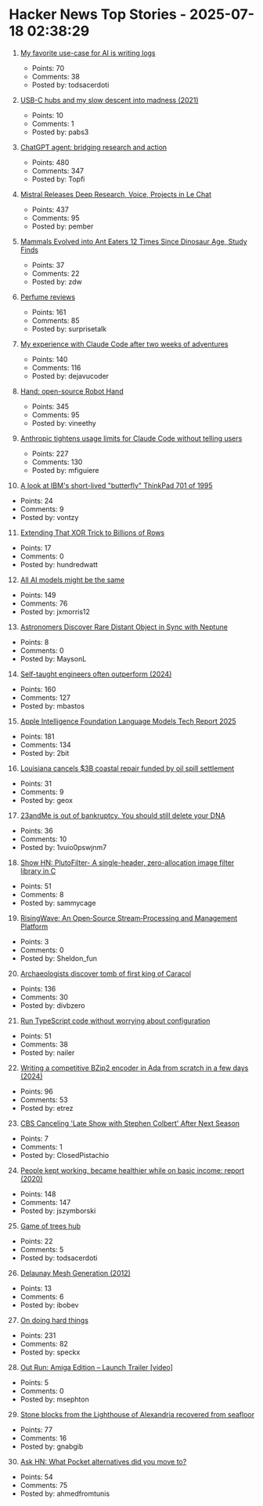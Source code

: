 # Hacker News Top Stories - 2025-07-18 02:38:29

1. [My favorite use-case for AI is writing logs](https://newsletter.vickiboykis.com/archive/my-favorite-use-case-for-ai-is-writing-logs/)
   - Points: 70
   - Comments: 38
   - Posted by: todsacerdoti

2. [USB-C hubs and my slow descent into madness (2021)](https://overengineer.dev/blog/2021/04/25/usb-c-hub-madness/)
   - Points: 10
   - Comments: 1
   - Posted by: pabs3

3. [ChatGPT agent: bridging research and action](https://openai.com/index/introducing-chatgpt-agent/)
   - Points: 480
   - Comments: 347
   - Posted by: Topfi

4. [Mistral Releases Deep Research, Voice, Projects in Le Chat](https://mistral.ai/news/le-chat-dives-deep)
   - Points: 437
   - Comments: 95
   - Posted by: pember

5. [Mammals Evolved into Ant Eaters 12 Times Since Dinosaur Age, Study Finds](https://news.njit.edu/mammals-evolved-ant-eaters-12-times-dinosaur-age-study-finds)
   - Points: 37
   - Comments: 22
   - Posted by: zdw

6. [Perfume reviews](https://gwern.net/blog/2025/perfume)
   - Points: 161
   - Comments: 85
   - Posted by: surprisetalk

7. [My experience with Claude Code after two weeks of adventures](https://sankalp.bearblog.dev/my-claude-code-experience-after-2-weeks-of-usage/)
   - Points: 140
   - Comments: 116
   - Posted by: dejavucoder

8. [Hand: open-source Robot Hand](https://github.com/pollen-robotics/AmazingHand)
   - Points: 345
   - Comments: 95
   - Posted by: vineethy

9. [Anthropic tightens usage limits for Claude Code without telling users](https://techcrunch.com/2025/07/17/anthropic-tightens-usage-limits-for-claude-code-without-telling-users/)
   - Points: 227
   - Comments: 130
   - Posted by: mfiguiere

10. [A look at IBM's short-lived "butterfly" ThinkPad 701 of 1995](https://www.fastcompany.com/91356463/ibm-thinkpad-701-butterfly-keyboard)
   - Points: 24
   - Comments: 9
   - Posted by: vontzy

11. [Extending That XOR Trick to Billions of Rows](https://nochlin.com/blog/extending-that-xor-trick)
   - Points: 17
   - Comments: 0
   - Posted by: hundredwatt

12. [All AI models might be the same](https://blog.jxmo.io/p/there-is-only-one-model)
   - Points: 149
   - Comments: 76
   - Posted by: jxmorris12

13. [Astronomers Discover Rare Distant Object in Sync with Neptune](https://pweb.cfa.harvard.edu/news/astronomers-discover-rare-distant-object-sync-neptune)
   - Points: 8
   - Comments: 0
   - Posted by: MaysonL

14. [Self-taught engineers often outperform (2024)](https://michaelbastos.com/blog/why-self-taught-engineers-often-outperform)
   - Points: 160
   - Comments: 127
   - Posted by: mbastos

15. [Apple Intelligence Foundation Language Models Tech Report 2025](https://machinelearning.apple.com/research/apple-foundation-models-tech-report-2025)
   - Points: 181
   - Comments: 134
   - Posted by: 2bit

16. [Louisiana cancels $3B coastal repair funded by oil spill settlement](https://apnews.com/article/louisiana-coastal-restoration-gulf-oil-spill-affaae2877bf250f636a633a14fbd0c7)
   - Points: 31
   - Comments: 9
   - Posted by: geox

17. [23andMe is out of bankruptcy. You should still delete your DNA](https://www.washingtonpost.com/technology/2025/07/17/23andme-bankruptcy-privacy/)
   - Points: 36
   - Comments: 10
   - Posted by: 1vuio0pswjnm7

18. [Show HN: PlutoFilter- A single-header, zero-allocation image filter library in C](https://github.com/sammycage/plutofilter)
   - Points: 51
   - Comments: 8
   - Posted by: sammycage

19. [RisingWave: An Open‑Source Stream‑Processing and Management Platform](https://github.com/risingwavelabs/risingwave)
   - Points: 3
   - Comments: 0
   - Posted by: Sheldon_fun

20. [Archaeologists discover tomb of first king of Caracol](https://uh.edu/news-events/stories/2025/july/07102025-caracol-chase-discovery-maya-ruler.php)
   - Points: 136
   - Comments: 30
   - Posted by: divbzero

21. [Run TypeScript code without worrying about configuration](https://tsx.is/)
   - Points: 51
   - Comments: 38
   - Posted by: nailer

22. [Writing a competitive BZip2 encoder in Ada from scratch in a few days (2024)](https://gautiersblog.blogspot.com/2024/11/writing-bzip2-encoder-in-ada-from.html)
   - Points: 96
   - Comments: 53
   - Posted by: etrez

23. [CBS Canceling 'Late Show with Stephen Colbert' After Next Season](https://www.nytimes.com/2025/07/17/business/stephen-colbert-late-show-ending.html)
   - Points: 7
   - Comments: 1
   - Posted by: ClosedPistachio

24. [People kept working, became healthier while on basic income: report (2020)](https://www.cbc.ca/news/canada/hamilton/basic-income-mcmaster-report-1.5485729)
   - Points: 148
   - Comments: 147
   - Posted by: jszymborski

25. [Game of trees hub](https://gothub.org/)
   - Points: 22
   - Comments: 5
   - Posted by: todsacerdoti

26. [Delaunay Mesh Generation (2012)](https://people.eecs.berkeley.edu/~jrs/meshbook.html)
   - Points: 13
   - Comments: 6
   - Posted by: ibobev

27. [On doing hard things](https://parv.bearblog.dev/kayaking/)
   - Points: 231
   - Comments: 82
   - Posted by: speckx

28. [Out Run: Amiga Edition – Launch Trailer [video]](https://www.youtube.com/watch?v=WZzTp3vSC0g)
   - Points: 5
   - Comments: 0
   - Posted by: msephton

29. [Stone blocks from the Lighthouse of Alexandria recovered from seafloor](https://archaeologymag.com/2025/07/lighthouse-of-alexandria-rises-again/)
   - Points: 77
   - Comments: 16
   - Posted by: gnabgib

30. [Ask HN: What Pocket alternatives did you move to?](undefined)
   - Points: 54
   - Comments: 75
   - Posted by: ahmedfromtunis

